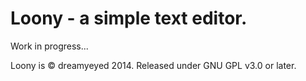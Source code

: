 Loony - a simple text editor.
=============================

Work in progress...

Loony is © dreamyeyed 2014.
Released under GNU GPL v3.0 or later.
